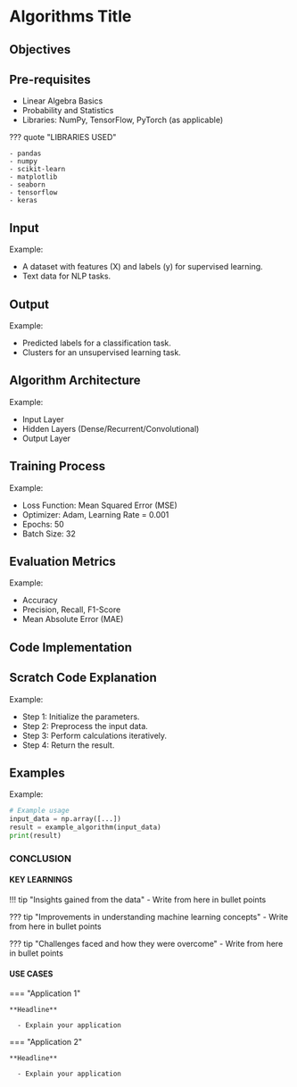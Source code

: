 <!-- REMOVE ALL THE COMMENTED PART AFTER WRITING YOUR DOCUMENTATION. -->
<!-- THESE COMMENTS ARE PROVIDED SOLELY FOR YOUR ASSISTANCE AND TO OUTLINE THE REQUIREMENTS OF THIS PROJECT. -->
<!-- YOU CAN ALSO DESIGN YOUR ALGORITHM DOCUMENTATION AS YOU WISH BUT SHOULD BE UNDERSTANABLE TO A NEWBIE. -->
<!-- FOR REFERENCE, YOU MAY CONSULT THE FILE LOCATED AT 'docs\nlp\projects\twitter_sentiment_analysis.md'. -->


# Algorithms Title
<!-- Provide the name of the algorithm. Keep it concise and descriptive. -->


## Objectives
<!-- Describe the main goals or objectives of the algorithm. For example, "To optimize sorting operations in large datasets." -->

## Pre-requisites
<!-- Mention any background knowledge or dependencies required to understand or use the algorithm. Include mathematical concepts, programming prerequisites, or any required libraries. -->

- Linear Algebra Basics
- Probability and Statistics
- Libraries: NumPy, TensorFlow, PyTorch (as applicable)

??? quote "LIBRARIES USED"

    - pandas
    - numpy
    - scikit-learn
    - matplotlib
    - seaborn
    - tensorflow
    - keras

## Input
<!-- Define the expected input(s) to the algorithm, including data formats, structures, or constraints. -->

Example:
- A dataset with features (X) and labels (y) for supervised learning.
- Text data for NLP tasks.

## Output
<!-- Specify the output(s) produced by the algorithm, including formats or structures. -->

Example:
- Predicted labels for a classification task.
- Clusters for an unsupervised learning task.

## Algorithm Architecture
<!-- Provide an overview of the architecture or methodology used in the algorithm. Include any diagrams if applicable. -->

Example:
- Input Layer
- Hidden Layers (Dense/Recurrent/Convolutional)
- Output Layer

## Training Process
<!-- Outline the process of training the algorithm, including optimization techniques, loss functions, and hyperparameter tuning. -->

Example:
- Loss Function: Mean Squared Error (MSE)
- Optimizer: Adam, Learning Rate = 0.001
- Epochs: 50
- Batch Size: 32

## Evaluation Metrics
<!-- Specify the metrics used to evaluate the algorithm's performance. -->

Example:
- Accuracy
- Precision, Recall, F1-Score
- Mean Absolute Error (MAE)

## Code Implementation
<!-- Provide the link to the notebook where you implemented the algorithm. It could be a Kaggle, Colab, or Drive link. -->


## Scratch Code Explanation
<!-- Provide a step-by-step explanation of the code implementation for better understanding. -->

Example:
- Step 1: Initialize the parameters.
- Step 2: Preprocess the input data.
- Step 3: Perform calculations iteratively.
- Step 4: Return the result.

## Examples
<!-- Provide examples of how the algorithm can be applied. Include code snippets or pseudo-code if necessary. -->

Example:
```python
# Example usage
input_data = np.array([...])
result = example_algorithm(input_data)
print(result)
```


### CONCLUSION 

#### KEY LEARNINGS 
<!-- Summarize what you learned from this project in terms of data, techniques, and skills. -->

!!! tip "Insights gained from the data"
    - Write from here in bullet points

??? tip "Improvements in understanding machine learning concepts"
    - Write from here in bullet points

??? tip "Challenges faced and how they were overcome"
    - Write from here in bullet points

#### USE CASES
<!-- Mention at least two real-world applications of this project. -->

=== "Application 1"

    **Headline**
    
      - Explain your application

=== "Application 2"

    **Headline**
    
      - Explain your application

<!-- AFTER COMPLETEING THE DOCUMENTATION, UPDATE THE `index.md` file of the domian of which your algorithm is a part of.  -->